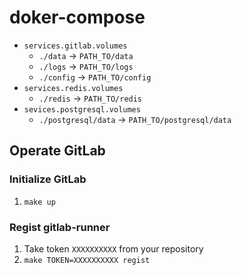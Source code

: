 # doker-compose

- `services.gitlab.volumes`
  - `./data` -> `PATH_TO/data`
  - `./logs` -> `PATH_TO/logs`
  - `./config` -> `PATH_TO/config`
- `services.redis.volumes`
  - `./redis` -> `PATH_TO/redis`
- `sevices.postgresql.volumes`
  - `./postgresql/data` -> `PATH_TO/postgresql/data`

## Operate GitLab

### Initialize GitLab

1. `make up`

### Regist gitlab-runner

1. Take token `XXXXXXXXXX` from your repository
2. `make TOKEN=XXXXXXXXXX regist`
